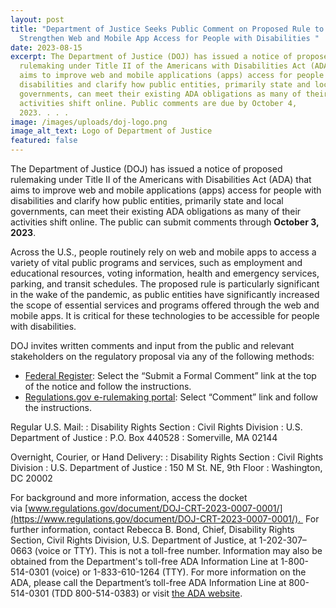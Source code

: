 ```yaml
---
layout: post
title: "Department of Justice Seeks Public Comment on Proposed Rule to
  Strengthen Web and Mobile App Access for People with Disabilities "
date: 2023-08-15
excerpt: The Department of Justice (DOJ) has issued a notice of proposed
  rulemaking under Title II of the Americans with Disabilities Act (ADA) that
  aims to improve web and mobile applications (apps) access for people with
  disabilities and clarify how public entities, primarily state and local
  governments, can meet their existing ADA obligations as many of their
  activities shift online. Public comments are due by October 4,
  2023. . . .
image: /images/uploads/doj-logo.png
image_alt_text: Logo of Department of Justice
featured: false
---
```

The Department of Justice (DOJ) has issued a notice of proposed rulemaking under Title II of the Americans with Disabilities Act (ADA) that aims to improve web and mobile applications (apps) access for people with disabilities and clarify how public entities, primarily state and local governments, can meet their existing ADA obligations as many of their activities shift online.  The public can submit comments through **October 3, 2023**. 

Across the U.S., people routinely rely on web and mobile apps to access a variety of vital public programs and services, such as employment and educational resources, voting information, health and emergency services, parking, and transit schedules. The proposed rule is particularly significant in the wake of the pandemic, as public entities have significantly increased the scope of essential services and programs offered through the web and mobile apps. It is critical for these technologies to be accessible for people with disabilities.  

DOJ invites written comments and input from the public and relevant stakeholders on the regulatory proposal via any of the following methods:   

* [Federal Register](https://www.federalregister.gov/d/2023-15823): Select the “Submit a Formal Comment” link at the top of the notice and follow the instructions.    
* [Regulations.gov e-rulemaking portal](https://www.regulations.gov/document/DOJ-CRT-2023-0007-0001/): Select “Comment” link and follow the instructions.   

Regular U.S. Mail:
: Disability Rights Section
: Civil Rights Division
: U.S. Department of Justice
: P.O. Box 440528
: Somerville, MA 02144

Overnight, Courier, or Hand Delivery:
: Disability Rights Section
: Civil Rights Division
: U.S. Department of Justice
: 150 M St. NE, 9th Floor
: Washington, DC 20002

For background and more information, access the docket via [www.regulations.gov/document/DOJ-CRT-2023-0007-0001/](https://www.regulations.gov/document/DOJ-CRT-2023-0007-0001/).  For further information, contact Rebecca B. Bond, Chief, Disability Rights Section, Civil Rights Division, U.S. Department of Justice, at 1-202-307–0663 (voice or TTY). This is not a toll-free number. Information may also be obtained from the Department's toll-free ADA Information Line at 1-800-514-0301 (voice) or 1-833-610-1264 (TTY). For more information on the ADA, please call the Department’s toll-free ADA Information Line at 800-514-0301 (TDD 800-514-0383) or visit [the ADA website](http://www.ada.gov/).
